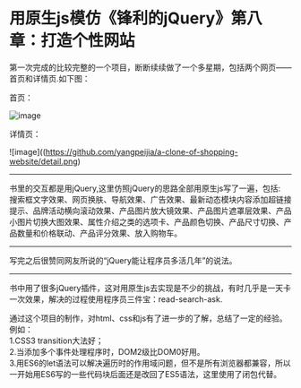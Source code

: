 # 用原生js模仿《锋利的jQuery》第八章：打造个性网站

第一次完成的比较完整的一个项目，断断续续做了一个多星期，包括两个网页——首页和详情页.如下图：  

首页：  

![image](https://github.com/yangpeijia/a-clone-of-shopping-website/index.png)  

详情页：  

![image]((https://github.com/yangpeijia/a-clone-of-shopping-website/detail.png)
***
书里的交互都是用jQuery,这里仿照jQuery的思路全部用原生js写了一遍，包括:  
搜索框文字效果、网页换肤、导航效果、广告效果、最新动态模块内容添加超链接提示、品牌活动横向滚动效果、产品图片放大镜效果、产品图片遮罩层效果、产品小图片切换大图效果、属性介绍之类的选项卡、产品颜色切换、产品尺寸切换、产品数量和价格联动、产品评分效果、放入购物车。
***
写完之后很赞同网友所说的“jQuery能让程序员多活几年”的说法。
***
书中用了很多jQuery插件，这对用原生js去实现是不少的挑战，有时几乎是一天卡一次效果，解决的过程使用程序员三件宝：read-search-ask.

通过这个项目的制作，对html、css和js有了进一步的了解，总结了一定的经验。例如：  
1.CSS3 transition大法好；  
2.当添加多个事件处理程序时，DOM2级比DOM0好用。  
3.用ES6的let语法可以解决遍历时的作用域问题，但不是所有浏览器都兼容，所以一开始用ES6写的一些代码块后面还是改回了ES5语法，这里使用了闭包代替。  




